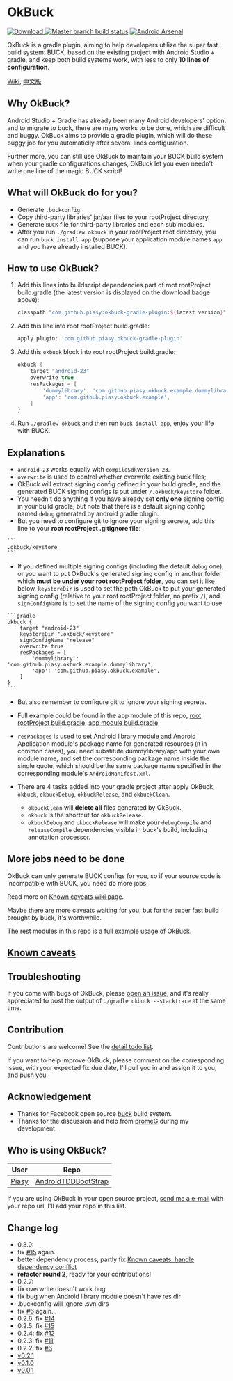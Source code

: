 # OkBuck
[ ![Download](https://img.shields.io/bintray/v/piasy/maven/OkBuck.svg) ](https://bintray.com/piasy/maven/OkBuck/_latestVersion)
[![Master branch build status](https://travis-ci.org/Piasy/OkBuck.svg?branch=master)](https://travis-ci.org/Piasy/OkBuck)
[![Android Arsenal](https://img.shields.io/badge/Android%20Arsenal-OkBuck-green.svg?style=flat)](https://android-arsenal.com/details/1/2593)

OkBuck is a gradle plugin, aiming to help developers utilize the super fast build system: BUCK, based on the existing project with Android Studio + gradle, and keep both build systems work, with less to only **10 lines of configuration**.

[Wiki](https://github.com/Piasy/OkBuck/wiki), [中文版](README-zh.md)

## Why OkBuck?
Android Studio + Gradle has already been many Android developers' option, and to migrate to buck, there are many works to be done, which are difficult and buggy. OkBuck aims to provide a gradle plugin, which will do these buggy job for you automaticlly after several lines configuration.

Further more, you can still use OkBuck to maintain your BUCK build system when your gradle configurations changes, OkBuck let you even needn't write one line of the magic BUCK script! 

## What will OkBuck do for you?
+  Generate `.buckconfig`.
+  Copy third-party libraries' jar/aar files to your rootProject directory.
+  Generate `BUCK` file for third-party libraries and each sub modules.
+  After you run `./gradlew okbuck` in your rootProject root directory, you can run `buck install app` (suppose your application module names `app` and you have already installed BUCK).

## How to use OkBuck?
1. Add this lines into buildscript dependencies part of root rootProject build.gradle (the latest version is displayed on the download badge above): 

    ```groovy
    classpath "com.github.piasy:okbuck-gradle-plugin:${latest version}"
    ```

2. Add this line into root rootProject build.gradle: 

    ```groovy
    apply plugin: 'com.github.piasy.okbuck-gradle-plugin'
    ```

3. Add this `okbuck` block into root rootProject build.gradle:
    
    ```gradle
    okbuck {
        target "android-23"
        overwrite true
        resPackages = [
            'dummylibrary': 'com.github.piasy.okbuck.example.dummylibrary',
            'app': 'com.github.piasy.okbuck.example',
        ]
    }
    ```
4. Run `./gradlew okbuck` and then run `buck install app`, enjoy your life with BUCK.

## Explanations
+  `android-23` works equally with `compileSdkVersion 23`.
+  `overwrite` is used to control whether overwrite existing buck files; 
+  OkBuck will extract signing config defined in your build.gradle, and the generated BUCK signing configs is put under `/.okbuck/keystore` folder.
  +  You needn't do anything if you have already set **only one** signing config in your build.gradle, but note that there is a default signing config named `debug` generated by android gradle plugin.
  +  But you need to configure git to ignore your signing secrete, add this line to your **root rootProject .gitignore file**:

    ```
    .okbuck/keystore
    ```
  +  If you defined multiple signing configs (including the default `debug` one), or you want to put OkBuck's generated signing config in another folder which **must be under your root rootProject folder**, you can set it like below, `keystoreDir` is used to set the path OkBuck to put your generated signing config (relative to your root rootProject folder, no prefix `/`), and `signConfigName` is to set the name of the signing config you want to use.
    
    ```gradle
    okbuck {
        target "android-23"
        keystoreDir ".okbuck/keystore"
        signConfigName "release"
        overwrite true
        resPackages = [
            'dummylibrary': 'com.github.piasy.okbuck.example.dummylibrary',
            'app': 'com.github.piasy.okbuck.example',
        ]
    }
    ```
  +  But also remember to configure git to ignore your signing secrete.
  +  Full example could be found in the app module of this repo, [root rootProject build.gradle](build.gradle), [app module build.gradle](app/build.gradle).

+  `resPackages` is used to set Android library module and Android Application module's package name for generated resources (`R` in common cases), you need substitute dummylibrary/app with your own module name, and set the corresponding package name inside the single quote, which should be the same package name specified in the corresponding module's `AndroidManifest.xml`.
    
+  There are 4 tasks added into your gradle project after apply OkBuck, `okbuck`, `okbuckDebug`, `okbuckRelease`, and `okbuckClean`.
    +  `okbuckClean` will **delete all** files generated by OkBuck.
    +  `okbuck` is the shortcut for `okbuckRelease`.
    +  `okbuckDebug` and `okbuckRelease` will make your `debugCompile` and `releaseCompile` dependencies visible in buck's build, including annotation processor.

## More jobs need to be done
OkBuck can only generate BUCK configs for you, so if your source code is incompatible with BUCK, you need do more jobs.

Read more on [Known caveats wiki page](https://github.com/Piasy/OkBuck/wiki/Known-caveats). 

Maybe there are more caveats waiting for you, but for the super fast build brought by buck, it's worthwhile.

The rest modules in this repo is a full example usage of OkBuck.

## [Known caveats](https://github.com/Piasy/OkBuck/wiki/Known-caveats)

## Troubleshooting
If you come with bugs of OkBuck, please [open an issue](https://github.com/Piasy/OkBuck/issues/new), and it's really appreciated to post the output of `./gradle okbuck --stacktrace` at the same time.

## Contribution
Contributions are welcome! See the [detail todo list](https://github.com/Piasy/OkBuck/wiki/TODO-list).

If you want to help improve OkBuck, please comment on the corresponding issue, with your expected fix due date, I'll pull you in and assign it to you, and push you.

## Acknowledgement
+  Thanks for Facebook open source [buck](https://github.com/facebook/buck) build system.
+  Thanks for the discussion and help from [promeG](https://github.com/promeG/) during my development.

## Who is using OkBuck?
User | Repo
--- | ---
[Piasy](https://github.com/Piasy) | [AndroidTDDBootStrap](https://github.com/Piasy/AndroidTDDBootStrap)

If you are using OkBuck in your open source project, [send me a e-mail](mailto:xz4215@gmail.com) with your repo url, I'll add your repo in this list.

## Change log
+  0.3.0:
  +  fix [#15](https://github.com/Piasy/OkBuck/issues/15) again.
  +  better dependency process, partly fix [Known caveats: handle dependency conflict](https://github.com/Piasy/OkBuck/wiki/Known-caveats#handle-dependency-conflict)
  +  **refactor round 2**, ready for your contributions!
+  0.2.7:
  +  fix overwrite doesn't work bug
  +  fix bug when Android library module doesn't have res dir
  +  .buckconfig will ignore .svn dirs
  +  fix [#6](https://github.com/Piasy/OkBuck/issues/6) again...
+  0.2.6: fix [#14](https://github.com/Piasy/OkBuck/issues/14)
+  0.2.5: fix [#15](https://github.com/Piasy/OkBuck/issues/15)
+  0.2.4: fix [#12](https://github.com/Piasy/OkBuck/issues/12)
+  0.2.3: fix [#11](https://github.com/Piasy/OkBuck/issues/11)
+  0.2.2: fix [#6](https://github.com/Piasy/OkBuck/issues/6)
+  [v0.2.1](https://github.com/Piasy/OkBuck/releases/tag/v0.2.1)
+  [v0.1.0](https://github.com/Piasy/OkBuck/releases/tag/v0.1.0)
+  [v0.0.1](https://github.com/Piasy/OkBuck/releases/tag/v0.0.1)